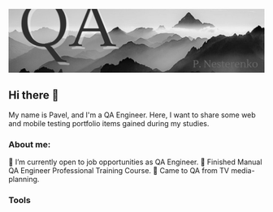 ![Header](QAcover_git_PNesterenko.jpg)

## Hi there 👋

My name is Pavel, and I'm a QA Engineer. Here, I want to share some web and mobile testing portfolio items gained during my studies.

### About me:

🔳 I’m currently open to job opportunities as QA Engineer.
🔳 Finished Manual QA Engineer Professional Training Course.
🔳 Сame to QA from TV media-planning.

### Tools
